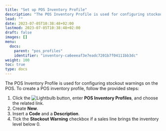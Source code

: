 ```yaml
---
title: "Set up POS Inventory Profile"
description: "The POS Inventory Profile is used for configuring stockout warnings on the POS."
lead: ""
date: 2023-07-05T10:38:48+02:00
lastmod: 2023-07-05T10:38:48+02:00
draft: false
images: []
menu:
  docs:
    parent: "pos_profiles"
    identifier: "inventory-ca6eeeaf3e7eadc7201b7f04111bb3dc"
weight: 100
toc: true
type: docs
---
```


The POS Inventory Profile is used for configuring stockout warnings on the POS. To create a POS inventory profile, follow the provided steps:

1.	Click the ![Lightbulb](Lightbulb_icon.PNG) button, enter **POS Inventory Profiles**, and choose the related link.
2.	Create **New**.
3.	Insert a **Code** and a **Description**. 
4.	Tick the **Stockout Warning** checkbox if a sales line brings the inventory level below 0.